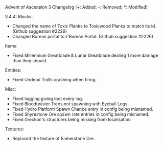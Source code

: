 Advent of Ascension 3 Changelog
(+: Added; -: Removed; *: Modified)

3.4.4:
Blocks:
* Changed the name of Toxic Planks to Toxicwood Planks to match its id. (Github suggestion #2229)
* Changed Borean portal to L'Borean Portal. (Github suggestion #2226)

Items:
* Fixed Millennium Greatblade & Lunar Greatblade dealing 1 more damage than they should.

Entities:
* Fixed Undead Trolls crashing when firing.

Misc:
* Fixed logging giving loot every log.
* Fixed Bloodtwister Trees not spawning with Eyeball Logs.
* Fixed Hydro Platform Spawn Chance entry in config being misnamed.
* Fixed Shyrestone Ore spawn rate entries in config being misnamed.
* Fixed Greckon's structures being missing from localisation

Textures:
* Replaced the texture of Emberstone Ore.
